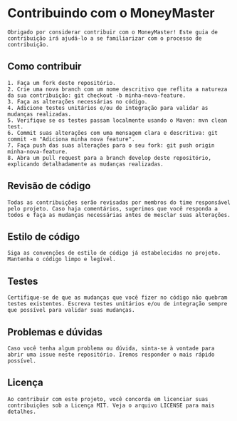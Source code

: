 # Contribuindo com o MoneyMaster
    Obrigado por considerar contribuir com o MoneyMaster! Este guia de contribuição irá ajudá-lo a se familiarizar com o processo de contribuição.

## Como contribuir
    1. Faça um fork deste repositório.
    2. Crie uma nova branch com um nome descritivo que reflita a natureza da sua contribuição: git checkout -b minha-nova-feature.
    3. Faça as alterações necessárias no código.
    4. Adicione testes unitários e/ou de integração para validar as mudanças realizadas.
    5. Verifique se os testes passam localmente usando o Maven: mvn clean test.
    6. Commit suas alterações com uma mensagem clara e descritiva: git commit -m "Adiciona minha nova feature".
    7. Faça push das suas alterações para o seu fork: git push origin minha-nova-feature.
    8. Abra um pull request para a branch develop deste repositório, explicando detalhadamente as mudanças realizadas.
    
## Revisão de código
    Todas as contribuições serão revisadas por membros do time responsável pelo projeto. Caso haja comentários, sugerimos que você responda a todos e faça as mudanças necessárias antes de mesclar suas alterações.

## Estilo de código
    Siga as convenções de estilo de código já estabelecidas no projeto. Mantenha o código limpo e legível.

## Testes
    Certifique-se de que as mudanças que você fizer no código não quebram testes existentes. Escreva testes unitários e/ou de integração sempre que possível para validar suas mudanças.

## Problemas e dúvidas
    Caso você tenha algum problema ou dúvida, sinta-se à vontade para abrir uma issue neste repositório. Iremos responder o mais rápido possível.

## Licença
    Ao contribuir com este projeto, você concorda em licenciar suas contribuições sob a Licença MIT. Veja o arquivo LICENSE para mais detalhes.